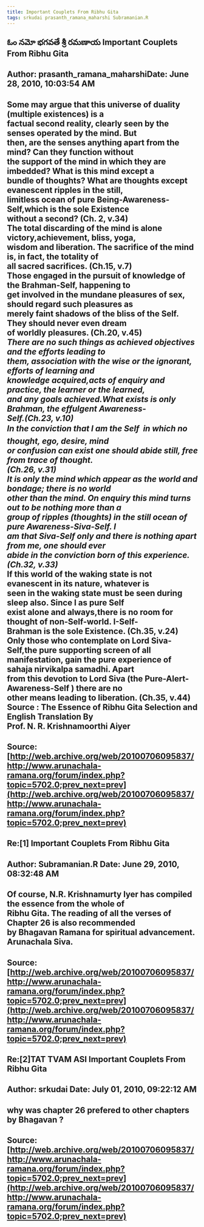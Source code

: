 ```yaml
--- 
title: Important Couplets From Ribhu Gita   
tags: srkudai prasanth_ramana_maharshi Subramanian.R  
---  
```

## ఓం నమో భగవతే శ్రీ రమణాయ Important Couplets From Ribhu Gita  
Author: prasanth_ramana_maharshiDate: June 28, 2010, 10:03:54 AM  
---  
Some may argue that this universe of duality (multiple existences) is a  
factual second reality, clearly seen by the senses operated by the mind. But  
then, are the senses anything apart from the mind? Can they function without  
the support of the mind in which they are imbedded? What is this mind except a  
bundle of thoughts? What are thoughts except evanescent ripples in the still,  
limitless ocean of pure Being-Awareness-Self,which is the sole Existence  
without a second? (Ch. 2, v.34)   
 **The total discarding of the mind is alone victory,achievement, bliss, yoga,  
wisdom and liberation. The sacrifice of the mind is, in fact, the totality of  
all sacred sacrifices. (Ch.15, v.7)**   
Those engaged in the pursuit of knowledge of the Brahman-Self, happening to  
get involved in the mundane pleasures of sex, should regard such pleasures as  
merely faint shadows of the bliss of the Self. **They should never even dream  
of worldly pleasures. (Ch.20, v.45)**   
 _There are no such things as achieved objectives and the efforts leading to  
them, association with the wise or the ignorant, efforts of learning and  
knowledge acquired,acts of enquiry and practice, the learner or the learned,  
and any goals achieved.What exists is only Brahman, the effulgent Awareness-  
Self.(Ch.23, v.10)   
In the conviction that I am the Self  in which no thought, ego, desire, mind  
or confusion can exist one should abide still, free from trace of thought.  
(Ch.26, v.31)   
It is only the mind which appear as the world and bondage; there is no world  
other than the mind. On enquiry this mind turns out to be nothing more than a  
group of ripples (thoughts) in the still ocean of pure Awareness-Siva-Self. I  
am that Siva-Self only and there is nothing apart from me, one should ever  
abide in the conviction born of this experience. (Ch.32, v.33)_   
If this world of the waking state is not evanescent in its nature, whatever is  
seen in the waking state must be seen during sleep also. Since I as pure Self  
exist alone and always,there is no room for thought of non-Self-world. I-Self-  
Brahman is the sole Existence. (Ch.35, v.24)   
Only those who contemplate on Lord Siva-Self,the pure supporting screen of all  
manifestation, gain the pure experience of sahaja nirvikalpa samadhi. **Apart  
from this devotion to Lord Siva (the Pure-Alert-Awareness-Self ) there are no  
other means leading to liberation. (Ch.35, v.44)**   
 **Source** : The Essence of Ribhu Gita Selection and English Translation By  
Prof. N. R. Krishnamoorthi Aiyer
 ---  
Source:[http://web.archive.org/web/20100706095837/http://www.arunachala-ramana.org/forum/index.php?topic=5702.0;prev_next=prev](http://web.archive.org/web/20100706095837/http://www.arunachala-ramana.org/forum/index.php?topic=5702.0;prev_next=prev)   
---  

## Re:[1] Important Couplets From Ribhu Gita  
Author: Subramanian.R       Date: June 29, 2010, 08:32:48 AM  
---  
Of course, N.R. Krishnamurty Iyer has compiled the essence from the whole of  
Ribhu Gita. The reading of all the verses of Chapter 26 is also recommended  
by Bhagavan Ramana for spiritual advancement.   
Arunachala Siva.
 ---  
Source:[http://web.archive.org/web/20100706095837/http://www.arunachala-ramana.org/forum/index.php?topic=5702.0;prev_next=prev](http://web.archive.org/web/20100706095837/http://www.arunachala-ramana.org/forum/index.php?topic=5702.0;prev_next=prev)   
---  

## Re:[2]TAT TVAM ASI  Important Couplets From Ribhu Gita  
Author: srkudai             Date: July 01, 2010, 09:22:12 AM  
---  
why was chapter 26 prefered to other chapters by Bhagavan ?
 ---  
Source:[http://web.archive.org/web/20100706095837/http://www.arunachala-ramana.org/forum/index.php?topic=5702.0;prev_next=prev](http://web.archive.org/web/20100706095837/http://www.arunachala-ramana.org/forum/index.php?topic=5702.0;prev_next=prev)   
---  

